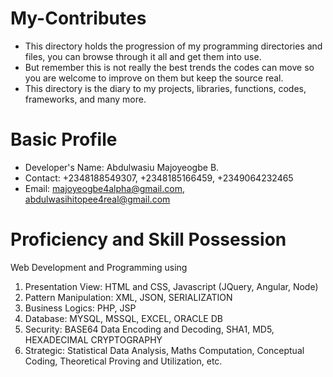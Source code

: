 # My-Contributes
* This directory holds the progression of my programming directories and files, you can browse through it all and get them into use.
* But remember this is not really the best trends the codes can move so you are welcome to improve on them but keep the source real.
* This directory is the diary to my projects, libraries, functions, codes, frameworks, and many more.

# Basic Profile
  * Developer's Name: Abdulwasiu Majoyeogbe B.
  * Contact: +2348188549307, +2348185166459, +2349064232465
  * Email: majoyeogbe4alpha@gmail.com, abdulwasihitopee4real@gmail.com

# Proficiency and Skill Possession
Web Development and Programming using
  1.  Presentation View: HTML and CSS, Javascript (JQuery, Angular, Node)
  2.  Pattern Manipulation: XML, JSON, SERIALIZATION 
  2.  Business Logics: PHP, JSP
  3.  Database: MYSQL, MSSQL, EXCEL, ORACLE DB
  4.  Security: BASE64 Data Encoding and Decoding, SHA1, MD5, HEXADECIMAL CRYPTOGRAPHY
  5.  Strategic: Statistical Data Analysis, Maths Computation, Conceptual Coding, Theoretical Proving and Utilization, etc.
  
  
